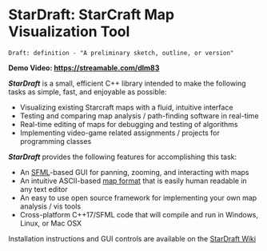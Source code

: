 # StarDraft: StarCraft Map Visualization Tool

    Draft: definition - "A preliminary sketch, outline, or version"
    
**Demo Video: https://streamable.com/dlm83**

***StarDraft*** is a small, efficient C++ library intended to make the following tasks as simple, fast, and enjoyable as possible:
* Visualizing existing Starcraft maps with a fluid, intuitive interface
* Testing and comparing map analysis / path-finding software in real-time
* Real-time editing of maps for debugging and testing of algorithms
* Implementing video-game related assignments / projects for programming classes

***StarDraft*** provides the following features for accomplishing this task:
* An [SFML](https://www.sfml-dev.org/)-based GUI for panning, zooming, and interacting with maps
* An intuitive ASCII-based [map format](https://github.com/davechurchill/stardraft/wiki/Map-File-Syntax) that is easily human readable in any text editor
* An easy to use open source framework for implementing your own map analysis / vis tools
* Cross-platform C++17/SFML code that will compile and run in Windows, Linux, or Mac OSX

Installation instructions and GUI controls are available on the [StarDraft Wiki](https://github.com/davechurchill/stardraft/wiki)

